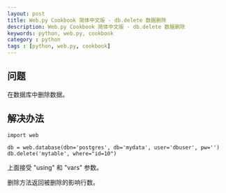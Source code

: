```yaml
---
layout: post
title: Web.py Cookbook 简体中文版 - db.delete 数据删除
description: Web.py Cookbook 简体中文版 - db.delete 数据删除
keywords: python, web.py, cookbook
category : python
tags : [python, web.py, cookbook]
---
```


## 问题

在数据库中删除数据。

## 解决办法

    import web
    
    db = web.database(dbn='postgres', db='mydata', user='dbuser', pw='')
    db.delete('mytable', where="id=10")

上面接受 "using" 和 "vars" 参数。

删除方法返回被删除的影响行数。